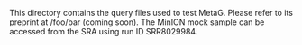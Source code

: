 This directory contains the query files used to test MetaG.
Please refer to its preprint at /foo/bar (coming soon).
The MinION mock sample can be accessed from the SRA using run ID SRR8029984.
